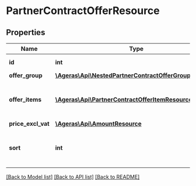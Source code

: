 # PartnerContractOfferResource

## Properties
Name | Type | Description | Notes
------------ | ------------- | ------------- | -------------
**id** | **int** | The offer id. | [optional] 
**offer_group** | [**\Ageras\Api\NestedPartnerContractOfferGroupResource**](NestedPartnerContractOfferGroupResource.md) |  | [optional] 
**offer_items** | [**\Ageras\Api\PartnerContractOfferItemResource[]**](PartnerContractOfferItemResource.md) | List of offer items that are connected to this offer. | [optional] 
**price_excl_vat** | [**\Ageras\Api\AmountResource**](AmountResource.md) |  | [optional] 
**sort** | **int** | List of offer items that are connected to this offer. | [optional] 

[[Back to Model list]](../README.md#documentation-for-models) [[Back to API list]](../README.md#documentation-for-api-endpoints) [[Back to README]](../README.md)


